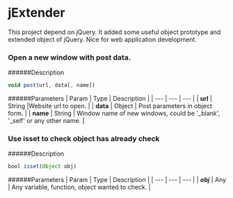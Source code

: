 # jExtender
This project depend on jQuery. It added some useful object prototype and extended object of jQuery. Nice for web application development.

### Open a new window with post data.
######Description
```js
void post(url, data[, name])
```
######Parameters
| Param | Type | Description |
| --- | --- | --- |
| **url** | String |Website url to open. |
| **data** | Object | Post parameters in object form. |
| **name** | String | Window name of new windows, could be '_blank', '_self' or any other name. |

### Use isset to check object has already check
######Description
```js
bool isset(Object obj)
```
######Parameters
| Param | Type | Description |
| --- | --- | --- |
| ***obj*** | Any | Any variable, function, object wanted to check. |







